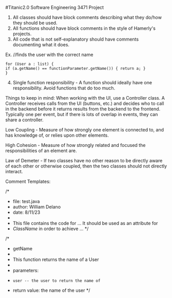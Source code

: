 #Titanic2.0
Software Engineering 3471 Project

1. All classes should have block comments describing what they do/how they should be used.
2. All functions should have block comments in the style of Hamerly's projects.
3. All code that is not self-explanatory should have comments documenting what it does.

Ex. //finds the user with the correct name

    for (User a : list) { 
	if (a.getName() == functionParameter.getName()) { return a; } 
    }
    
4. Single function responsibility - A function should ideally have one responsibility. Avoid functions that do too much.

Things to keep in mind:
   When working with the UI, use a Controller class. A Controller receives calls 
   from the UI (buttons, etc.) and decides who to call in the backend before it 
   returns results from the backend to the frontend. Typically one per event, 
   but if there is lots of overlap in events, they can share a controller.

   Low Coupling - Measure of how strongly one element is connected to, and has
   knowledge of, or relies upon other elements.

   High Cohesion - Measure of how strongly related and focused the responsibilities of
   an element are.

   Law of Demeter - If two classes have no other reason to be directly aware of each
   other or otherwise coupled, then the two classes should not directly interact.

Comment Templates:

/*
 * file: test.java
 * author: William Delano
 * date: 8/11/23
 *
 * This file contains the code for ... It should be used as an attribute for
 * *ClassName* in order to achieve ... 
 */

/*
 * getName
 *
 * This function returns the name of a User
 *
 * parameters:
 *     user -- the user to return the name of
 * return value: the name of the user
 */
